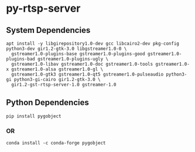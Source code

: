 # py-rtsp-server

## System Dependencies
```
apt install -y libgirepository1.0-dev gcc libcairo2-dev pkg-config python3-dev gir1.2-gtk-3.0 libgstreamer1.0-0 \
  gstreamer1.0-plugins-base gstreamer1.0-plugins-good gstreamer1.0-plugins-bad gstreamer1.0-plugins-ugly \
  gstreamer1.0-libav gstreamer1.0-doc gstreamer1.0-tools gstreamer1.0-x gstreamer1.0-alsa gstreamer1.0-gl \
  gstreamer1.0-gtk3 gstreamer1.0-qt5 gstreamer1.0-pulseaudio python3-gi python3-gi-cairo gir1.2-gtk-3.0 \
  gir1.2-gst-rtsp-server-1.0 gstreamer-1.0
```

## Python Dependencies
```
pip install pygobject 
```
### OR
```
conda install -c conda-forge pygobject
```
